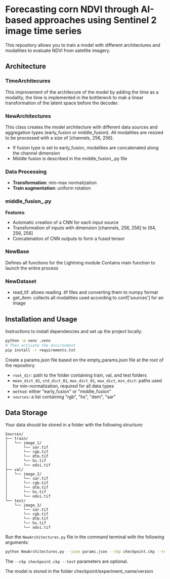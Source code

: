 # Forecasting corn NDVI through AI-based approaches using Sentinel 2 image time series

This repository allows you to train a model with different architectures and modalities to evaluate NDVI from satellite imagery.

## Architecture

### TimeArchitecures
This improvement of the architecure of the model by adding the time as a modality, the time is implemented in the bottleneck to mak a linear transformation of the latent space before the decoder.

### NewArchitectures
This class creates the model architecture with different data sources and aggregation types (early_fusion or middle_fusion).
All modalities are resized to be processed with a size of [channels, 256, 256].
- If fusion type is set to early_fusion, modalities are concatenated along the channel dimension
- Middle fusion is described in the middle_fusion_.py file

### Data Processing
- **Transformation**: min-max normalization
- **Train augmentation**: uniform rotation

### middle_fusion_.py
**Features**:
- Automatic creation of a CNN for each input source
- Transformation of inputs with dimension [channels, 256, 256] to [64, 256, 256]
- Concatenation of CNN outputs to form a fused tensor

### NewBase
Defines all functions for the Lightning module
Contains main function to launch the entire process

### NewDataset
- read_tif: allows reading .tif files and converting them to numpy format
- get_item: collects all modalities used according to conf['sources'] for an image

## Installation and Usage

Instructions to install dependencies and set up the project locally:

```bash
python -m venv .venv
# Then activate the environment
pip install -r requirements.txt
```

Create a params.json file based on the empty_params.json file at the root of the repository.

- `root_dir`: path to the folder containing train, val, and test folders
- `mean_dict_01`, `std_dict_01`, `max_dict_01`, `max_dict`, `min_dict`: paths used for min-normalization, required for all data types
- `method`: either "early_fusion" or "middle_fusion"
- `sources`: a list containing "rgb", "hs", "dem", "sar"

## Data Storage

Your data should be stored in a folder with the following structure:

```
Sources/
├── train/
│   └── image_1/
│       └── sar.tif
│       └── rgb.tif
│       └── dtm.tif
│       └── hs.tif
│       └── ndvi.tif
├── val/
│   └── image_2/
│       └── sar.tif
│       └── rgb.tif
│       └── dtm.tif
│       └── hs.tif
│       └── ndvi.tif
└── test/
    └── image_3/
        └── sar.tif
        └── rgb.tif
        └── dtm.tif
        └── hs.tif
        └── ndvi.tif
```

Run the `NewArchitectures.py` file in the command terminal with the following arguments:

```bash
python NewArchitectures.py --json params.json --ckp checkpoint.ckp --test
```

The `--ckp checkpoint.ckp --test` parameters are optional.

The model is stored in the folder checkpoint/experiment_name/version